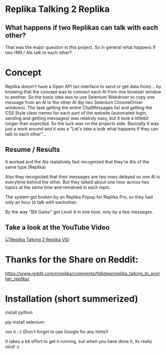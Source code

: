 # Replika Talking 2 Replika
## What happens if two Replikas can talk with each other?
That was the major question in this project. So in general what happens if two rNN / AIs talk to each other?
# Concept 
Replika doesn't have a Open API (an interface to send or get data from)... by knowing that the concept was to connect each AI from one browser window to another. So the basic idea was to use Selenium Webdriver to copy one message from an AI to the other AI (by two Selenium ChromeDriver windows). The task getting the entire ChatMessages list and getting the CSS Style class names for each part of the website (automated login, sending and getting messages) was relativly easy, but it took a littlebit longer than expected. So the luck was on the projects side.
Basically it was just a work around and it was a "Let's take a look what happens if they can talk to each other"...
## Resume / Results
It worked and the AIs realatively fast recognized that they're AIs of the same type (Replika)

Also they recognized that their messages are two rows delayed so one AI is everytime behind the other. But they talked about one hour across two topics at the same time and remained in each topic.

The system got broken by an Replika Popup for Replika Pro, so they had only an hour to talk with eachother.

By the way "Bill Gates" got Level 4 in one hour, only by a few messages. 
## Take a look at the YouTube Video
[![Replika Talking 2 Replika VID](https://img.youtube.com/vi/crVWovE5lQA/0.jpg)](https://www.youtube.com/watch?v=crVWovE5lQA)


# Thanks for the Share on Reddit:
https://www.reddit.com/r/replika/comments/fg6dwp/replika_talking_to_another_replika/

# Installation (short summerized)
install python

pip install selenium

run it ;-) (Don't forget to use Google for any hints!) 

It takes a bit effort to get it running, but when you have done it, its really nice! :)
